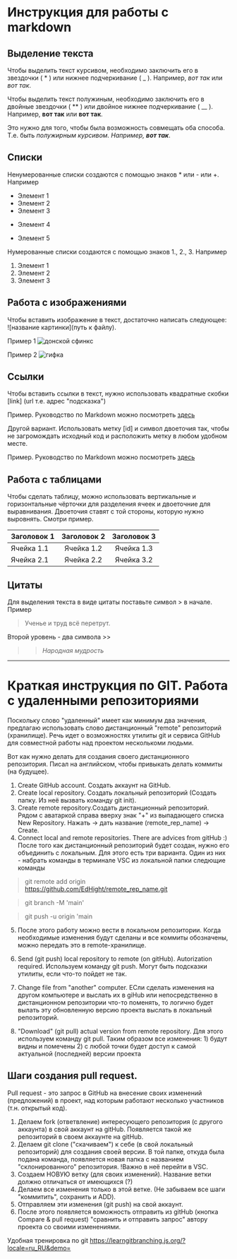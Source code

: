 # Инструкция для работы с markdown 

## Выделение текста

Чтобы выделить текст курсивом, необходимо заключить его в звездочки ( * ) или нижнее подчеркивание ( _ ). Например, *вот так* или _вот так_.

Чтобы выделить текст полужиным, необходимо заключить его в двойные звездочки ( ** ) или двойное нижнее подчеркивание ( __ ). Например, **вот так** или __вот так__.

Это нужно для того, чтобы была возможность совмещать оба способа. Т.е. быть _полужирным курсивом. Например, **вот так**_.

## Списки


Ненумерованные списки создаются с помощью знаков * или - или +.
Например
* Элемент 1
* Элемент 2
* Элемент 3
- Элемент 4
+ Элемент 5

Нумерованные списки создаются с помощью знаков 1., 2., 3.
Например

1. Элемент 1
2. Элемент 2
3. Элемент 3


## Работа с изображениями

Чтобы вставить изображение в текст, достаточно написать следующее: ![название картинки](путь к файлу). 

Пример 1
![донской сфинкс](cat.jpg) 

Пример 2
![гифка](orb.gif) 

## Ссылки

Чтобы вставить ссылки в текст, нужно использовать квадратные скобки [link] (url т.е. адрес "подсказка")

Пример. Руководство по Markdown можно посмотреть [здесь](https://paulradzkov.com/2014/markdown_cheatsheet/ "Руководство по Markdown")

Другой вариант. Использовать метку [id] и символ двоеточия так, чтобы не загромождать исходный код и расположить метку в любом удобном месте. 

Пример. Руководство по Markdown можно посмотреть [здесь][1]

[1]: https://paulradzkov.com/2014/markdown_cheatsheet/ "Руководство по Markdown"




## Работа с таблицами

Чтобы сделать таблицу, можно использовать вертикальные и горизонтальные чёрточки для разделения ячеек и двоеточние для выравнивания.  Двоеточия ставят с той стороны, которую нужно выровнять. Смотри пример.

|Заголовок 1 | Заголовок 2 | Заголовок 3
|:-----------|:-----------:|:----------:|
|Ячейка 1.1  | Ячейка 1.2  | Ячейка 1.3 |
|Ячейка 2.1  | Ячейка 2.2  | Ячейка 3.2 | 





## Цитаты

Для выделения текста в виде цитаты поставьте символ > в начале. Пример 

 >Ученье и труд всё перетрут. 

Второй уровень  - два символа >>
  
>> *Народная мудрость*



***
# Краткая инструкция по GIT. Работа с удаленными репозиториями

Поскольку слово "удаленный" имеет как минимум два значения, предлагаю использовать слово дистанционный "remote" репозиторий (хранилище). Речь идет о возможностях утилиты git и сервиса GitHub для совместной работы над проектом несколькоми людьми.

 
Вот как нужно делать для создания своего дистанционного репозитория. Писал на английском, чтобы привыкать делать коммиты (на будущее). 

1. Create GitHub account. Создать аккаунт на GitHub.
2. Create local repository. Создать локальный репозиторий (Создать папку. Из неё вызвать команду git init).
3. Create remote repository.Создать дистанционный репозиторий. Рядом с аватаркой справа вверху знак "+" из выпадающего списка New Repository. Нажать -> дать название (remote_rep_name) -> Create.
4. Connect local and remote repositories. There are advices from gitHub :) После того как дистанционный репозиторий будет создан, нужно его объединить с локальным. Для этого есть три варианта. Один из них - набрать команды в терминале VSC из локальной папки следющие команды

> git remote add origin https://github.com/EdHight/remote_rep_name.git

> git branch -M 'main'

> git push -u origin 'main

5. После этого работу можно вести в локальном репозитории. Когда необходимые изменения будут сделаны и все коммиты обозначены, можно передать это в remote-хранилище. 

6. Send (git push) local repository to remote (on gitHub). Autorization required. Используем команду git push. Могут быть подсказки утилиты, если что-то пойдет не так.

7. Change file from "another" computer. ЕСли сделать изменения на другом компьютере и выслать их в giHub или непосредственно в дистанционном репозитории что-то поменять, то логично будет вылать эту обновленную версию проекта выслать в локальный репозиторий. 
8. "Download" (git pull) actual version from remote repository. Для этого используем команду git pull. Таким образом все изменения: 1) будут видны и помечены 2) с любой точки будет доступ к самой актуальной (последней) версии проекта

## Шаги создания pull request.

Pull request - это запрос в GitHub на внесение своих изменений (предложений) в проект, над которым работают несколько участников (т.н. открытый код). 

1. Делаем fork (ответвление) интересующего  репозитория (с другого аккаунта) в свой аккаунт на gitHub. Появляется такой же репозиторий в своем аккаунте на gitHub.
2. Делаем git clone ("скачиваем") к себе (в свой локальный репозиторий) для создания своей версии. В той папке, откуда была подана команда, появляется новая папка с названием "склонированного" репозитория. !Важно в неё перейти в VSC.  
3. Создаем НОВУЮ ветку (для своих изменений). Название ветки должно отличаться от имеющихся (?) 
4. Делаем все изменения только в этой ветке. (Не забываем все шаги "коммитить", сохранить и ADD).
5. Отправляем эти изменения (git push) на свой аккаунт.   
6. После этого появляется воможность отправить из gitHub (кнопка Compare & pull request) "сравнить и отправить запрос" автору проекта со своими изменениями.


Удобная тренировка по git https://learngitbranching.js.org/?locale=ru_RU&demo=